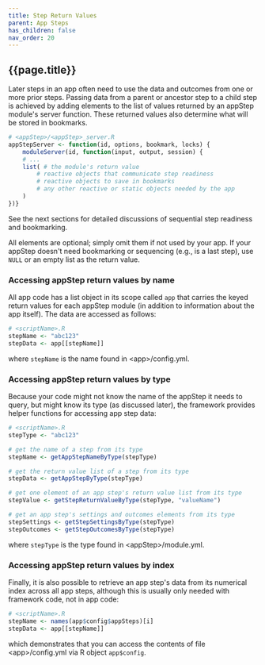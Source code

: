 ```yaml
---
title: Step Return Values
parent: App Steps
has_children: false
nav_order: 20
---
```


## {{page.title}}

Later steps in an app often need to use the data and outcomes 
from one or more prior steps. Passing data from a parent or ancestor
step to a child step is achieved by adding elements to the list of values 
returned by an appStep module's server function. 
These returned values also determine what will be stored in bookmarks.

```r
# <appStep>/<appStep>_server.R
appStepServer <- function(id, options, bookmark, locks) {
    moduleServer(id, function(input, output, session) {
    # ...
    list( # the module's return value
        # reactive objects that communicate step readiness    
        # reactive objects to save in bookmarks
        # any other reactive or static objects needed by the app
    )
})}
```

See the next sections for detailed discussions of sequential
step readiness and bookmarking.

All elements are optional; simply omit them if not used by your app.
If your appStep doesn't need bookmarking or sequencing (e.g., is a last step),
use `NULL` or an empty list as the return value.

### Accessing appStep return values by name

All app code has a list object in its scope
called `app` that carries the keyed return values for each appStep module
(in addition to information about the app itself).
The data are accessed as follows:

```r
# <scriptName>.R
stepName <- "abc123"
stepData <- app[[stepName]]
```

where `stepName` is the name found in \<app\>/config.yml.

### Accessing appStep return values by type

Because your code might not know the name of the appStep
it needs to query, but might know its type (as discussed later),
the framework provides helper functions for accessing app step data:

```r
# <scriptName>.R
stepType <- "abc123"

# get the name of a step from its type
stepName <- getAppStepNameByType(stepType)

# get the return value list of a step from its type
stepData <- getAppStepByType(stepType)

# get one element of an app step's return value list from its type
stepValue <- getStepReturnValueByType(stepType, "valueName")

# get an app step's settings and outcomes elements from its type
stepSettings <- getStepSettingsByType(stepType)
stepOutcomes <- getStepOutcomesByType(stepType)

```

where `stepType` is the type found in \<appStep\>/module.yml.

### Accessing appStep return values by index

Finally, it is also possible to retrieve an app step's data from
its numerical index across all app steps, although this is usually
only needed with framework code, not in app code:

```r
# <scriptName>.R
stepName <- names(app$config$appSteps)[i] 
stepData <- app[[stepName]]
```
which demonstrates that you can access the contents of file 
\<app\>/config.yml via R object `app$config`.
